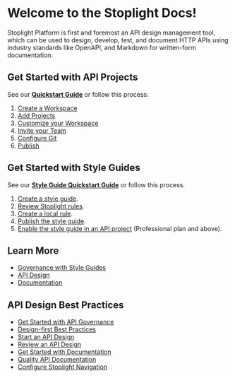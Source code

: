 # Welcome to the Stoplight Docs!

Stoplight Platform is first and foremost an API design management tool, which can be used to design, develop, test, and document HTTP APIs using industry standards like OpenAPI, and Markdown for written-form documentation.

## Get Started with API Projects

See our **[Quickstart Guide](4.-documentation/documentation-quick-start.md)** or follow this process:

1. [Create a Workspace](2.-workspaces/a.creating-a-workspace.md)
2. [Add Projects](7.-projects/adding-projects.md)
3. [Customize your Workspace](2.-workspaces/b1-change-look-and-feel.md)
4. [Invite your Team](2.-workspaces/d.inviting-your-team.md)
5. [Configure Git](2.-workspaces/configure-git/a.configuring-git.md)
6. [Publish](2.-workspaces/g.automating-publishing.md)

## Get Started with Style Guides

See our **[Style Guide Quickstart Guide](2a.-style-guides/style-guide-quick-start.md)** or follow this process.

1. [Create a style guide](2a.-style-guides/a1.create-style-guide.md).
2. [Review Stoplight rules](2a.-style-guides/style-guide-quick-start.md#2-review-stoplight-rules).
3. [Create a local rule](2a.-style-guides/g-rule-examples.md).
4. [Publish the style guide](2a.-style-guides/e.publish-style-guide.md).
5. [Enable the style guide in an API project](2a.-style-guides/d-enable-style-guide.md) (Professional plan and above).

## Learn More

- [Governance with Style Guides](2a.-style-guides/a.style-guide-projects.md)
- [API Design](3.-design/design-overview.md)
- [Documentation](4.-documentation/b.types-of-documentation.md)

## API Design Best Practices

- [Get Started with API Governance](https://meta.stoplight.io/docs/api-best-practices/governance/get-started-with-governance)
- [Design-first Best Practices](https://meta.stoplight.io/docs/api-best-practices/design/design-first-principles)
- [Start an API Design](https://meta.stoplight.io/docs/api-best-practices/ZG9jOjM2NTQ2Mjk0-get-started-with-api-design)
- [Review an API Design](https://meta.stoplight.io/docs/api-best-practices/design/review-api-designs)
- [Get Started with Documentation](https://meta.stoplight.io/docs/api-best-practices/hosted-docs/get-started-with-doc)
- [Quality API Documentation](https://meta.stoplight.io/docs/api-best-practices/hosted-docs/quality-api-reference-doc)
- [Configure Stoplight Navigation](https://meta.stoplight.io/docs/api-best-practices/hosted-docs/stoplight-navigation) 